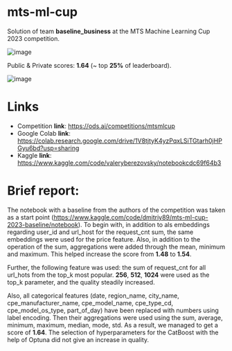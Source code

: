 # mts-ml-cup
Solution of team **baseline_business** at the MTS Machine Learning Cup 2023 competition.


![image](https://user-images.githubusercontent.com/61282340/229229125-b48b3929-dd40-434d-80ea-e5545b70d1b5.png)

Public & Private scores: **1.64** (~ top **25%** of leaderboard).

![image](https://user-images.githubusercontent.com/61282340/229232507-a03a911a-6443-43cd-bcaf-f049135012f9.png)


# Links

* Competition **link**: https://ods.ai/competitions/mtsmlcup
* Google Colab **link**: https://colab.research.google.com/drive/1V8tjtyK4yzPqxLSiTGtarh0jHPGyu6bd?usp=sharing
* Kaggle **link**: https://www.kaggle.com/code/valeryberezovsky/notebookcdc69f64b3

# Brief report:

The notebook with a baseline from the authors of the competition was taken as a start point (https://www.kaggle.com/code/dmitriy89/mts-ml-cup-2023-baseline/notebook). To begin with, in addition to als embeddings regarding user_id and url_host for the request_cnt sum, the same embeddings were used for the price feature. Also, in addition to the operation of the sum, aggregations were added through the mean, minimum and maximum. This helped increase the score from **1.48** to **1.54**.

Further, the following feature was used: the sum of request_cnt for all url_hots from the top_k most popular. **256**, **512**, **1024** were used as the top_k parameter, and the quality steadily increased.

Also, all categorical features (date, region_name, city_name, cpe_manufacturer_name, cpe_model_name, cpe_type_cd, cpe_model_os_type, part_of_day) have been replaced with numbers using label encoding. Then their aggregations were used using the sum, average, minimum, maximum, median, mode, std.
As a result, we managed to get a score of **1.64**. The selection of hyperparameters for the CatBoost with the help of Optuna did not give an increase in quality.
